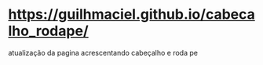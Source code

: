 # https://guilhmaciel.github.io/cabecalho_rodape/
atualização da pagina acrescentando cabeçalho e roda pe
